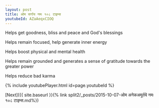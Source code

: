 ```yaml
---
layout: post
title: ओम सर्गाय नमः १०८ टाइम्स
youtubeId: AZaAeqxCIOQ
---
```

 
 
Helps get goodness, bliss and peace and God's blessings
 
Helps remain focused, help generate inner energy 
 
Helps boost physical and mental health 
 
Helps remain grounded and generates a sense of gratitude towards the greater power 
 
Helps reduce bad karma
 
 
 
 


{% include youtubePlayer.html id=page.youtubeId %}
 
[Next]({{ site.baseurl }}{% link  split2/_posts/2015-10-07-ओम अनेकअमूर्तये नमः १०८ टाइम्स.md%})
 

